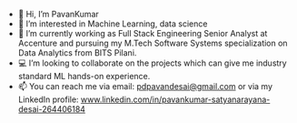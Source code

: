 - 👋 Hi, I’m PavanKumar
- 👀 I’m interested in Machine Learning, data science
- 🌱 I’m currently working as Full Stack Engineering Senior Analyst at Accenture and pursuing my M.Tech Software Systems specialization on Data Analytics 
     from BITS Pilani.
- 💻 I’m looking to collaborate on the projects which can give me industry standard ML hands-on experience.
- 📫 You can reach me via email: pdpavandesai@gmail.com or via my LinkedIn profile: www.linkedin.com/in/pavankumar-satyanarayana-desai-264406184

<!---
pdpavandesai/pdpavandesai is a ✨ special ✨ repository because its `README.md` (this file) appears on your GitHub profile.
You can click the Preview link to take a look at your changes.
--->
